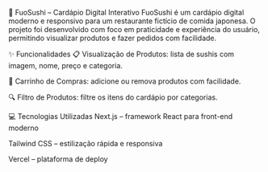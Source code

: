 🍣 FuoSushi – Cardápio Digital Interativo
FuoSushi é um cardápio digital moderno e responsivo para um restaurante fictício de comida japonesa. O projeto foi desenvolvido com foco em praticidade e experiência do usuário, permitindo visualizar produtos e fazer pedidos com facilidade.

✨ Funcionalidades
📋 Visualização de Produtos: lista de sushis com imagem, nome, preço e categoria.

🛒 Carrinho de Compras: adicione ou remova produtos com facilidade.

🔍 Filtro de Produtos: filtre os itens do cardápio por categorias.

💻 Tecnologias Utilizadas
Next.js – framework React para front-end moderno

Tailwind CSS – estilização rápida e responsiva

Vercel – plataforma de deploy
